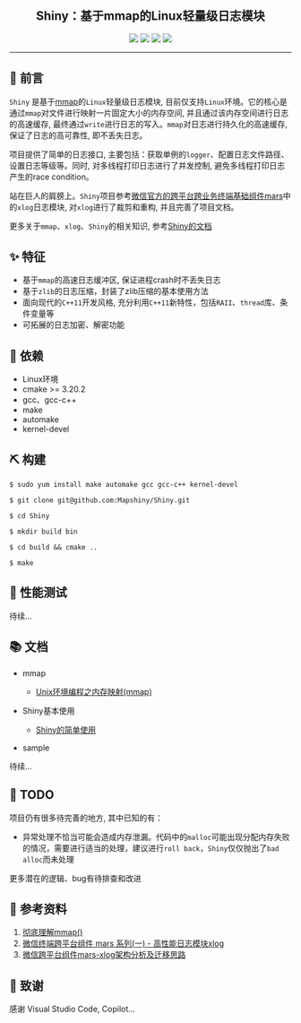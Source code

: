 <div align="center">


## Shiny：基于mmap的Linux轻量级日志模块

![](https://img.shields.io/badge/release-v1.0-blue.svg)
![](https://img.shields.io/badge/build-passing-green.svg)
![](https://img.shields.io/badge/dependencies-up%20to%20date-green.svg)
![](https://img.shields.io/badge/license-MIT-blue.svg)

</div>

-----

## 🐣 前言

`Shiny` 是基于[mmap](https://blog.csdn.net/bie_niu1992/article/details/89967045)的`Linux`轻量级日志模块, 目前仅支持`Linux`环境。它的核心是通过`mmap`对文件进行映射一片固定大小的内存空间, 并且通过该内存空间进行日志的高速缓存, 最终通过`write`进行日志的写入。`mmap`对日志进行持久化的高速缓存, 保证了日志的高可靠性, 即不丢失日志。

项目提供了简单的日志接口, 主要包括：获取单例的`logger`、配置日志文件路径、设置日志等级等。同时, 对多线程打印日志进行了并发控制, 避免多线程打印日志产生的race condition。

站在巨人的肩膀上。`Shiny`项目参考[微信官方的跨平台跨业务终端基础组件mars](https://github.com/Tencent/mars)中的`xlog`日志模块, 对`xlog`进行了裁剪和重构, 并且完善了项目文档。

更多关于`mmap`、`xlog`、`Shiny`的相关知识, 参考[Shiny的文档](#docss)


## ✨ 特征

- 基于`mmap`的高速日志缓冲区, 保证进程crash时不丢失日志
- 基于`zlib`的日志压缩，封装了zlib压缩的基本使用方法
- 面向现代的`C++11`开发风格, 充分利用`C++11`新特性，包括`RAII`、`thread`库、条件变量等
- 可拓展的日志加密、解密功能

## 💎 依赖

- Linux环境
- cmake >= 3.20.2
- gcc、gcc-c++
- make
- automake
- kernel-devel

## ⛏️ 构建

```
$ sudo yum install make automake gcc gcc-c++ kernel-devel

$ git clone git@github.com:Mapshiny/Shiny.git

$ cd Shiny

$ mkdir build bin

$ cd build && cmake ..

$ make
```

## 🥇 性能测试

待续...


## 📚 <span id="docss">文档</span>

* mmap
  * [Unix环境编程之内存映射(mmap)](https://blog.csdn.net/bie_niu1992/article/details/89967045)

* Shiny基本使用
  * [Shiny的简单使用](./docs/shiny.md)
  
* sample

待续...

## 📅 TODO

项目仍有很多待完善的地方, 其中已知的有：

* 异常处理不恰当可能会造成内存泄漏。代码中的`malloc`可能出现分配内存失败的情况，需要进行适当的处理，建议进行`roll back`，`Shiny`仅仅抛出了`bad alloc`而未处理

更多潜在的逻辑、bug有待排查和改进


## 📀 参考资料

1. [彻底理解mmap()](https://blog.csdn.net/Holy_666/article/details/86532671)
2. [微信终端跨平台组件 mars 系列(一) - 高性能日志模块xlog](https://mp.weixin.qq.com/s/cnhuEodJGIbdodh0IxNeXQ)
3. [微信跨平台组件mars-xlog架构分析及迁移思路](https://zhuanlan.zhihu.com/p/25011775)

## 🧧 致谢

感谢 Visual Studio Code, Copilot...
